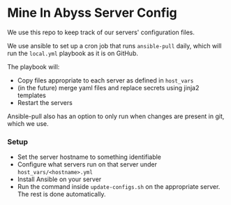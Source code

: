 # Mine In Abyss Server Config

We use this repo to keep track of our servers' configuration files.

We use ansible to set up a cron job that runs `ansible-pull` daily, which will run the `local.yml` playbook as it is on GitHub. 

The playbook will:
- Copy files appropriate to each server as defined in `host_vars`
- (in the future) merge yaml files and replace secrets using jinja2 templates
- Restart the servers

Ansible-pull also has an option to only run when changes are present in git, which we use.

### Setup

- Set the server hostname to something identifiable
- Configure what servers run on that server under `host_vars/<hostname>.yml`
- Install Ansible on your server
- Run the command inside `update-configs.sh` on the appropriate server. The rest is done automatically.
